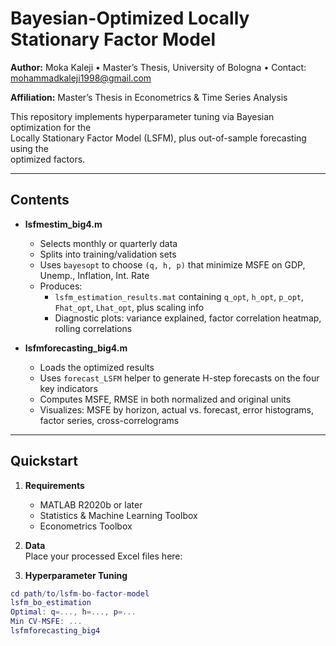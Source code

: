 # Bayesian-Optimized Locally Stationary Factor Model

**Author:** Moka Kaleji • Master’s Thesis, University of Bologna • Contact: mohammadkaleji1998@gmail.com

**Affiliation:** Master’s Thesis in Econometrics & Time Series Analysis  

This repository implements hyperparameter tuning via Bayesian optimization for the  
Locally Stationary Factor Model (LSFM), plus out-of-sample forecasting using the  
optimized factors.

---

## Contents

- **lsfmestim_big4.m**  
  - Selects monthly or quarterly data  
  - Splits into training/validation sets  
  - Uses `bayesopt` to choose `(q, h, p)` that minimize MSFE on GDP, Unemp., Inflation, Int. Rate  
  - Produces:  
    - `lsfm_estimation_results.mat` containing `q_opt`, `h_opt`, `p_opt`, `Fhat_opt`, `Lhat_opt`, plus scaling info  
    - Diagnostic plots: variance explained, factor correlation heatmap, rolling correlations  

- **lsfmforecasting_big4.m**  
  - Loads the optimized results  
  - Uses `forecast_LSFM` helper to generate H-step forecasts on the four key indicators  
  - Computes MSFE, RMSE in both normalized and original units  
  - Visualizes: MSFE by horizon, actual vs. forecast, error histograms, factor series, cross-correlograms  

---

## Quickstart

1. **Requirements**  
   - MATLAB R2020b or later  
   - Statistics & Machine Learning Toolbox  
   - Econometrics Toolbox  

2. **Data**  
   Place your processed Excel files here:

3. **Hyperparameter Tuning**  
```matlab
cd path/to/lsfm-bo-factor-model
lsfm_bo_estimation
Optimal: q=..., h=..., p=...
Min CV-MSFE: ...
lsfmforecasting_big4
